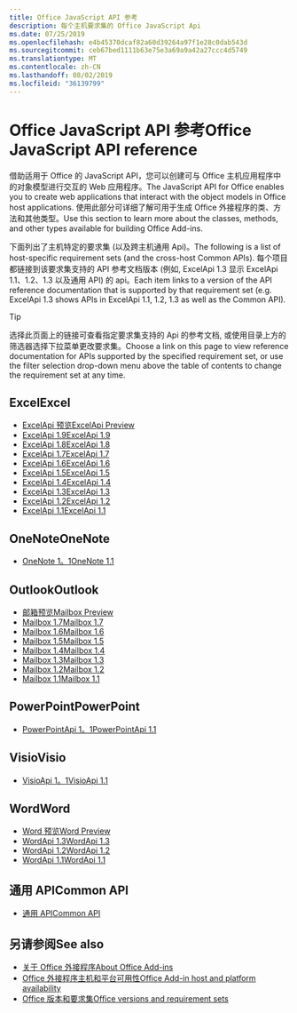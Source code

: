 ```yaml
---
title: Office JavaScript API 参考
description: 每个主机要求集的 Office JavaScript Api
ms.date: 07/25/2019
ms.openlocfilehash: e4b45370dcaf82a60d39264a97f1e28c0dab543d
ms.sourcegitcommit: ceb67bed1111b63e75e3a69a9a42a27ccc4d5749
ms.translationtype: MT
ms.contentlocale: zh-CN
ms.lasthandoff: 08/02/2019
ms.locfileid: "36139799"
---
```

# <a name="office-javascript-api-reference"></a><span data-ttu-id="32913-103">Office JavaScript API 参考</span><span class="sxs-lookup"><span data-stu-id="32913-103">Office JavaScript API reference</span></span>

<span data-ttu-id="32913-104">借助适用于 Office 的 JavaScript API，您可以创建可与 Office 主机应用程序中的对象模型进行交互的 Web 应用程序。</span><span class="sxs-lookup"><span data-stu-id="32913-104">The JavaScript API for Office enables you to create web applications that interact with the object models in Office host applications.</span></span> <span data-ttu-id="32913-105">使用此部分可详细了解可用于生成 Office 外接程序的类、方法和其他类型。</span><span class="sxs-lookup"><span data-stu-id="32913-105">Use this section to learn more about the classes, methods, and other types available for building Office Add-ins.</span></span>

<span data-ttu-id="32913-106">下面列出了主机特定的要求集 (以及跨主机通用 Api)。</span><span class="sxs-lookup"><span data-stu-id="32913-106">The following is a list of host-specific requirement sets (and the cross-host Common APIs).</span></span> <span data-ttu-id="32913-107">每个项目都链接到该要求集支持的 API 参考文档版本 (例如, ExcelApi 1.3 显示 ExcelApi 1.1、1.2、1.3 以及通用 API) 的 api。</span><span class="sxs-lookup"><span data-stu-id="32913-107">Each item links to a version of the API reference documentation that is supported by that requirement set (e.g. ExcelApi 1.3 shows APIs in ExcelApi 1.1, 1.2, 1.3 as well as the Common API).</span></span>

> [!TIP]
> <span data-ttu-id="32913-108">选择此页面上的链接可查看指定要求集支持的 Api 的参考文档, 或使用目录上方的筛选器选择下拉菜单更改要求集。</span><span class="sxs-lookup"><span data-stu-id="32913-108">Choose a link on this page to view reference documentation for APIs supported by the specified requirement set, or use the filter selection drop-down menu above the table of contents to change the requirement set at any time.</span></span>

## <a name="excel"></a><span data-ttu-id="32913-109">Excel</span><span class="sxs-lookup"><span data-stu-id="32913-109">Excel</span></span>

- [<span data-ttu-id="32913-110">ExcelApi 预览</span><span class="sxs-lookup"><span data-stu-id="32913-110">ExcelApi Preview</span></span>](/javascript/api/excel?view=excel-js-preview)
- [<span data-ttu-id="32913-111">ExcelApi 1.9</span><span class="sxs-lookup"><span data-stu-id="32913-111">ExcelApi 1.9</span></span>](/javascript/api/excel?view=excel-js-1.9)
- [<span data-ttu-id="32913-112">ExcelApi 1.8</span><span class="sxs-lookup"><span data-stu-id="32913-112">ExcelApi 1.8</span></span>](/javascript/api/excel?view=excel-js-1.8)
- [<span data-ttu-id="32913-113">ExcelApi 1.7</span><span class="sxs-lookup"><span data-stu-id="32913-113">ExcelApi 1.7</span></span>](/javascript/api/excel?view=excel-js-1.7)
- [<span data-ttu-id="32913-114">ExcelApi 1.6</span><span class="sxs-lookup"><span data-stu-id="32913-114">ExcelApi 1.6</span></span>](/javascript/api/excel?view=excel-js-1.6)
- [<span data-ttu-id="32913-115">ExcelApi 1.5</span><span class="sxs-lookup"><span data-stu-id="32913-115">ExcelApi 1.5</span></span>](/javascript/api/excel?view=excel-js-1.5)
- [<span data-ttu-id="32913-116">ExcelApi 1.4</span><span class="sxs-lookup"><span data-stu-id="32913-116">ExcelApi 1.4</span></span>](/javascript/api/excel?view=excel-js-1.4)
- [<span data-ttu-id="32913-117">ExcelApi 1.3</span><span class="sxs-lookup"><span data-stu-id="32913-117">ExcelApi 1.3</span></span>](/javascript/api/excel?view=excel-js-1.3)
- [<span data-ttu-id="32913-118">ExcelApi 1.2</span><span class="sxs-lookup"><span data-stu-id="32913-118">ExcelApi 1.2</span></span>](/javascript/api/excel?view=excel-js-1.2)
- [<span data-ttu-id="32913-119">ExcelApi 1.1</span><span class="sxs-lookup"><span data-stu-id="32913-119">ExcelApi 1.1</span></span>](/javascript/api/excel?view=excel-js-1.1)

## <a name="onenote"></a><span data-ttu-id="32913-120">OneNote</span><span class="sxs-lookup"><span data-stu-id="32913-120">OneNote</span></span>

- [<span data-ttu-id="32913-121">OneNote 1。1</span><span class="sxs-lookup"><span data-stu-id="32913-121">OneNote 1.1</span></span>](/javascript/api/onenote?view=onenote-js-1.1)

## <a name="outlook"></a><span data-ttu-id="32913-122">Outlook</span><span class="sxs-lookup"><span data-stu-id="32913-122">Outlook</span></span>

- [<span data-ttu-id="32913-123">邮箱预览</span><span class="sxs-lookup"><span data-stu-id="32913-123">Mailbox Preview</span></span>](/javascript/api/outlook?view=outlook-js-preview)
- [<span data-ttu-id="32913-124">Mailbox 1.7</span><span class="sxs-lookup"><span data-stu-id="32913-124">Mailbox 1.7</span></span>](/javascript/api/outlook?view=outlook-js-1.7)
- [<span data-ttu-id="32913-125">Mailbox 1.6</span><span class="sxs-lookup"><span data-stu-id="32913-125">Mailbox 1.6</span></span>](/javascript/api/outlook?view=outlook-js-1.6)
- [<span data-ttu-id="32913-126">Mailbox 1.5</span><span class="sxs-lookup"><span data-stu-id="32913-126">Mailbox 1.5</span></span>](/javascript/api/outlook?view=outlook-js-1.5)
- [<span data-ttu-id="32913-127">Mailbox 1.4</span><span class="sxs-lookup"><span data-stu-id="32913-127">Mailbox 1.4</span></span>](/javascript/api/outlook?view=outlook-js-1.4)
- [<span data-ttu-id="32913-128">Mailbox 1.3</span><span class="sxs-lookup"><span data-stu-id="32913-128">Mailbox 1.3</span></span>](/javascript/api/outlook?view=outlook-js-1.3)
- [<span data-ttu-id="32913-129">Mailbox 1.2</span><span class="sxs-lookup"><span data-stu-id="32913-129">Mailbox 1.2</span></span>](/javascript/api/outlook?view=outlook-js-1.2)
- [<span data-ttu-id="32913-130">Mailbox 1.1</span><span class="sxs-lookup"><span data-stu-id="32913-130">Mailbox 1.1</span></span>](/javascript/api/outlook?view=outlook-js-1.1)

## <a name="powerpoint"></a><span data-ttu-id="32913-131">PowerPoint</span><span class="sxs-lookup"><span data-stu-id="32913-131">PowerPoint</span></span>

- [<span data-ttu-id="32913-132">PowerPointApi 1。1</span><span class="sxs-lookup"><span data-stu-id="32913-132">PowerPointApi 1.1</span></span>](/javascript/api/powerpoint?view=powerpoint-js-1.1)

## <a name="visio"></a><span data-ttu-id="32913-133">Visio</span><span class="sxs-lookup"><span data-stu-id="32913-133">Visio</span></span>

- [<span data-ttu-id="32913-134">VisioApi 1。1</span><span class="sxs-lookup"><span data-stu-id="32913-134">VisioApi 1.1</span></span>](/javascript/api/visio?view=visio-js-1.1)

## <a name="word"></a><span data-ttu-id="32913-135">Word</span><span class="sxs-lookup"><span data-stu-id="32913-135">Word</span></span>

- [<span data-ttu-id="32913-136">Word 预览</span><span class="sxs-lookup"><span data-stu-id="32913-136">Word Preview</span></span>](/javascript/api/word?view=word-js-preview)
- [<span data-ttu-id="32913-137">WordApi 1.3</span><span class="sxs-lookup"><span data-stu-id="32913-137">WordApi 1.3</span></span>](/javascript/api/word?view=word-js-1.3)
- [<span data-ttu-id="32913-138">WordApi 1.2</span><span class="sxs-lookup"><span data-stu-id="32913-138">WordApi 1.2</span></span>](/javascript/api/word?view=word-js-1.2)
- [<span data-ttu-id="32913-139">WordApi 1.1</span><span class="sxs-lookup"><span data-stu-id="32913-139">WordApi 1.1</span></span>](/javascript/api/word?view=word-js-1.1)

## <a name="common-api"></a><span data-ttu-id="32913-140">通用 API</span><span class="sxs-lookup"><span data-stu-id="32913-140">Common API</span></span>

- [<span data-ttu-id="32913-141">通用 API</span><span class="sxs-lookup"><span data-stu-id="32913-141">Common API</span></span>](/javascript/api/office?view=common-js)

## <a name="see-also"></a><span data-ttu-id="32913-142">另请参阅</span><span class="sxs-lookup"><span data-stu-id="32913-142">See also</span></span>

- [<span data-ttu-id="32913-143">关于 Office 外接程序</span><span class="sxs-lookup"><span data-stu-id="32913-143">About Office Add-ins</span></span>](/office/dev/add-ins/overview)
- [<span data-ttu-id="32913-144">Office 外接程序主机和平台可用性</span><span class="sxs-lookup"><span data-stu-id="32913-144">Office Add-in host and platform availability</span></span>](/office/dev/add-ins/overview/office-add-in-availability)
- [<span data-ttu-id="32913-145">Office 版本和要求集</span><span class="sxs-lookup"><span data-stu-id="32913-145">Office versions and requirement sets</span></span>](/office/dev/add-ins/develop/office-versions-and-requirement-sets)
